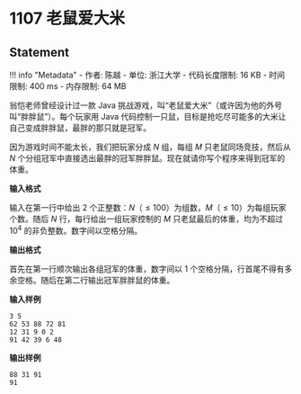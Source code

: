 
# 1107 老鼠爱大米

## Statement

!!! info "Metadata"
    - 作者: 陈越
    - 单位: 浙江大学
    - 代码长度限制: 16 KB
    - 时间限制: 400 ms
    - 内存限制: 64 MB

翁恺老师曾经设计过一款 Java 挑战游戏，叫“老鼠爱大米”（或许因为他的外号叫“胖胖鼠”）。每个玩家用 Java 代码控制一只鼠，目标是抢吃尽可能多的大米让自己变成胖胖鼠，最胖的那只就是冠军。

因为游戏时间不能太长，我们把玩家分成 $N$ 组，每组 $M$ 只老鼠同场竞技，然后从 $N$ 个分组冠军中直接选出最胖的冠军胖胖鼠。现在就请你写个程序来得到冠军的体重。

**输入格式**

输入在第一行中给出 2 个正整数：$N$（$\le 100$）为组数，$M$（$\le 10$）为每组玩家个数。随后 $N$ 行，每行给出一组玩家控制的 $M$ 只老鼠最后的体重，均为不超过 $10^4$ 的非负整数。数字间以空格分隔。

**输出格式**

首先在第一行顺次输出各组冠军的体重，数字间以 1 个空格分隔，行首尾不得有多余空格。随后在第二行输出冠军胖胖鼠的体重。

**输入样例**
```plaintext
3 5
62 53 88 72 81
12 31 9 0 2
91 42 39 6 48
```

**输出样例**
```plaintext
88 31 91
91
```

